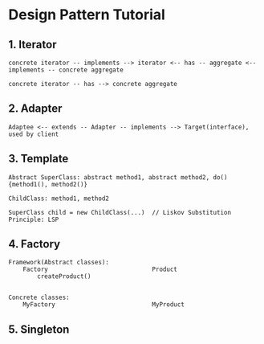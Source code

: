 # Design Pattern Tutorial


## 1. Iterator

    concrete iterator -- implements --> iterator <-- has -- aggregate <-- implements -- concrete aggregate

    concrete iterator -- has --> concrete aggregate


## 2. Adapter

    Adaptee <-- extends -- Adapter -- implements --> Target(interface),  used by client 

                               
## 3. Template

    Abstract SuperClass: abstract method1, abstract method2, do() {method1(), method2()}
    
    ChildClass: method1, method2

    SuperClass child = new ChildClass(...)  // Liskov Substitution Principle: LSP

## 4. Factory

    Framework(Abstract classes):
        Factory                             Product
            createProduct()
    
    
    Concrete classes:
        MyFactory                           MyProduct

## 5. Singleton

